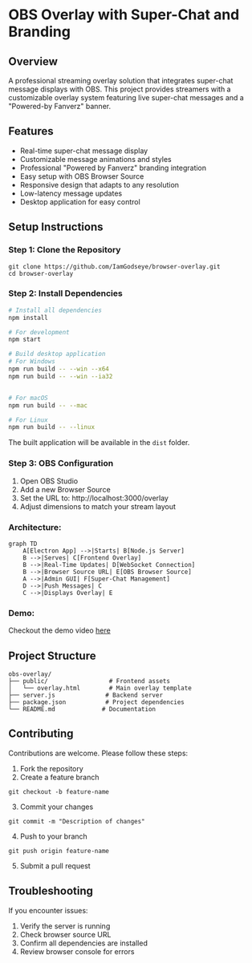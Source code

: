# OBS Overlay with Super-Chat and Branding

## Overview

A professional streaming overlay solution that integrates super-chat message displays with OBS. This project provides streamers with a customizable overlay system featuring live super-chat messages and a "Powered-by Fanverz" banner.

## Features

- Real-time super-chat message display
- Customizable message animations and styles
- Professional "Powered by Fanverz" branding integration
- Easy setup with OBS Browser Source
- Responsive design that adapts to any resolution
- Low-latency message updates
- Desktop application for easy control

## Setup Instructions

### Step 1: Clone the Repository
```
git clone https://github.com/IamGodseye/browser-overlay.git
cd browser-overlay
```

### Step 2: Install Dependencies
```bash
# Install all dependencies
npm install

# For development
npm start

# Build desktop application
# For Windows
npm run build -- --win --x64
npm run build -- --win --ia32


# For macOS
npm run build -- --mac

# For Linux
npm run build -- --linux
```

The built application will be available in the `dist` folder.

### Step 3: OBS Configuration
1. Open OBS Studio
2. Add a new Browser Source
3. Set the URL to: http://localhost:3000/overlay
4. Adjust dimensions to match your stream layout

### Architecture:

```mermaid
graph TD
    A[Electron App] -->|Starts| B[Node.js Server]
    B -->|Serves| C[Frontend Overlay]
    B -->|Real-Time Updates| D[WebSocket Connection]
    B -->|Browser Source URL| E[OBS Browser Source]
    A -->|Admin GUI| F[Super-Chat Management]
    D -->|Push Messages| C
    C -->|Displays Overlay| E
```

### Demo:

Checkout the demo video [here](demo/obs-overlay-demo.mp4)

## Project Structure

```
obs-overlay/
├── public/                 # Frontend assets
│   └── overlay.html        # Main overlay template
├── server.js              # Backend server
├── package.json           # Project dependencies
└── README.md             # Documentation
```

## Contributing

Contributions are welcome. Please follow these steps:

1. Fork the repository
2. Create a feature branch
```
git checkout -b feature-name
```
3. Commit your changes
```
git commit -m "Description of changes"
```
4. Push to your branch
```
git push origin feature-name
```
5. Submit a pull request



## Troubleshooting

If you encounter issues:
1. Verify the server is running
2. Check browser source URL
3. Confirm all dependencies are installed
4. Review browser console for errors
